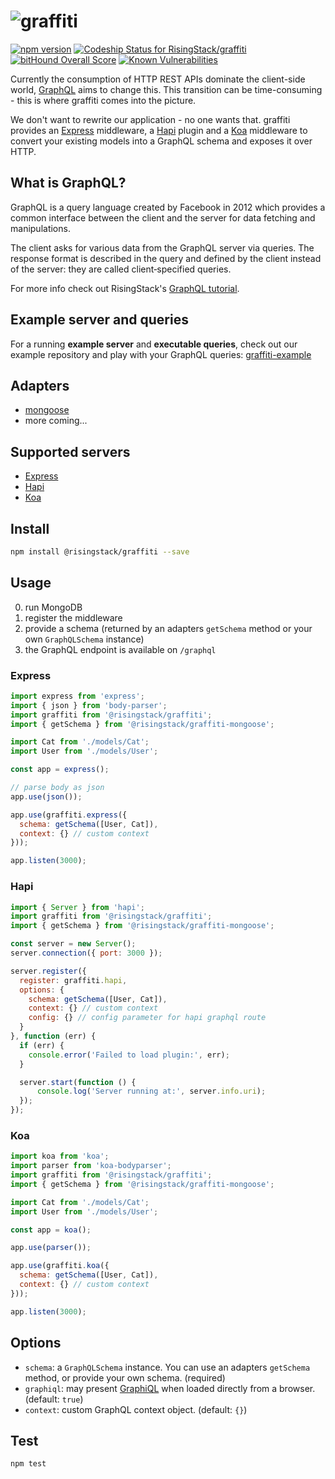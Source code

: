 # ![graffiti](https://cloud.githubusercontent.com/assets/1764512/8900273/9ed758dc-343e-11e5-95ba-e82f876cf52d.png)

[![npm version](https://badge.fury.io/js/%40risingstack%2Fgraffiti.svg)](https://badge.fury.io/js/%40risingstack%2Fgraffiti)
[ ![Codeship Status for RisingStack/graffiti](https://codeship.com/projects/0c4fb010-5969-0133-8c37-4255fd5efb39/status?branch=master)](https://codeship.com/projects/110029)
[![bitHound Overall Score](https://www.bithound.io/github/RisingStack/graffiti/badges/score.svg)](https://www.bithound.io/github/RisingStack/graffiti)
[![Known Vulnerabilities](https://snyk.io/test/npm/@risingstack/graffiti/badge.svg)](https://snyk.io/test/npm/@risingstack/graffiti)

Currently the consumption of HTTP REST APIs dominate the client-side world,
[GraphQL](https://github.com/facebook/graphql) aims to change this.
This transition can be time-consuming - this is where graffiti comes into the picture.

We don't want to rewrite our application - no one wants that.
graffiti provides an [Express](http://expressjs.com) middleware, a [Hapi](http://hapijs.com) plugin and a
[Koa](http://koajs.com) middleware to convert your existing models into a GraphQL schema and exposes it over HTTP.

## What is GraphQL?

GraphQL is a query language created by Facebook in 2012 which provides a common interface between the client and the server for data fetching and manipulations.

The client asks for various data from the GraphQL server via queries. The response format is described in the query and defined by the client instead of the server: they are called client‐specified queries.

For more info check out RisingStack's [GraphQL tutorial](https://blog.risingstack.com/graphql-overview-getting-started-with-graphql-and-nodejs/).

## Example server and queries

For a running **example server** and **executable queries**, check out our example repository and play with your GraphQL queries: [graffiti-example](https://github.com/RisingStack/graffiti/tree/master/example)

## Adapters

* [mongoose](https://github.com/RisingStack/graffiti-mongoose)
* more coming...

## Supported servers

* [Express](https://github.com/RisingStack/graffiti#express)
* [Hapi](https://github.com/RisingStack/graffiti#hapi)
* [Koa](https://github.com/RisingStack/graffiti#koa)

## Install

```bash
npm install @risingstack/graffiti --save
```

## Usage

0. run MongoDB
1. register the middleware
2. provide a schema (returned by an adapters `getSchema` method or your own `GraphQLSchema` instance)
3. the GraphQL endpoint is available on `/graphql`

### Express

```javascript
import express from 'express';
import { json } from 'body-parser';
import graffiti from '@risingstack/graffiti';
import { getSchema } from '@risingstack/graffiti-mongoose';

import Cat from './models/Cat';
import User from './models/User';

const app = express();

// parse body as json
app.use(json());

app.use(graffiti.express({
  schema: getSchema([User, Cat]),
  context: {} // custom context
}));

app.listen(3000);
```

### Hapi

```javascript
import { Server } from 'hapi';
import graffiti from '@risingstack/graffiti';
import { getSchema } from '@risingstack/graffiti-mongoose';

const server = new Server();
server.connection({ port: 3000 });

server.register({
  register: graffiti.hapi,
  options: {
    schema: getSchema([User, Cat]),
    context: {} // custom context
    config: {} // config parameter for hapi graphql route
  }
}, function (err) {
  if (err) {
    console.error('Failed to load plugin:', err);
  }

  server.start(function () {
      console.log('Server running at:', server.info.uri);
  });
});
```

### Koa

```javascript
import koa from 'koa';
import parser from 'koa-bodyparser';
import graffiti from '@risingstack/graffiti';
import { getSchema } from '@risingstack/graffiti-mongoose';

import Cat from './models/Cat';
import User from './models/User';

const app = koa();

app.use(parser());

app.use(graffiti.koa({
  schema: getSchema([User, Cat]),
  context: {} // custom context
}));

app.listen(3000);
```

## Options

- `schema`: a `GraphQLSchema` instance. You can use an adapters `getSchema` method, or provide your own schema. (required)
- `graphiql`: may present [GraphiQL](https://github.com/graphql/graphiql) when loaded directly from a browser. (default: `true`)
- `context`: custom GraphQL context object. (default: `{}`)

## Test

```bash
npm test
```
